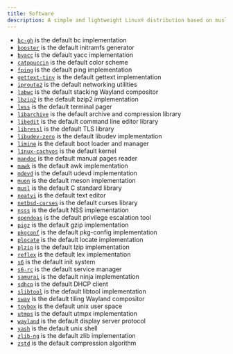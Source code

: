 ```yaml
---
title: Software
description: A simple and lightweight Linux® distribution based on musl libc and toybox
---
```


- [`bc-gh`](https://git.gavinhoward.com/gavin/bc) is the default bc implementation
- [`booster`](https://github.com/anatol/booster) is the default initramfs generator
- [`byacc`](https://invisible-island.net/byacc/) is the default yacc implementation
- [`catppuccin`](https://catppuccin.com/) is the default color scheme
- [`fping`](https://fping.org/) is the default ping implementation
- [`gettext-tiny`](https://github.com/sabotage-linux/gettext-tiny) is the default gettext implementation
- [`iproute2`](https://wiki.linuxfoundation.org/networking/iproute2) is the default networking utilities
- [`labwc`](https://labwc.github.io/) is the default stacking Wayland compositor
- [`lbzip2`](https://github.com/kjn/lbzip2) is the default bzip2 implementation
- [`less`](https://greenwoodsoftware.com/less/) is the default terminal pager
- [`libarchive`](https://libarchive.org/) is the default archive and compression library
- [`libedit`](https://thrysoee.dk/editline/) is the default command line editor library
- [`libressl`](https://www.libressl.org/) is the default TLS library
- [`libudev-zero`](https://github.com/illiliti/libudev-zero) is the default libudev implementation
- [`limine`](https://limine-bootloader.org/) is the default boot loader and manager
- [`linux-cachyos`](https://github.com/CachyOS/linux-cachyos) is the default kernel
- [`mandoc`](https://mandoc.bsd.lv/) is the default manual pages reader
- [`mawk`](https://invisible-island.net/mawk/) is the default awk implementation
- [`mdevd`](https://skarnet.org/software/mdevd/) is the default udevd implementation
- [`muon`](https://sr.ht/~lattis/muon/) is the default meson implementation
- [`musl`](https://musl.libc.org/) is the default C standard library
- [`neatvi`](https://github.com/aligrudi/neatvi) is the default text editor
- [`netbsd-curses`](https://github.com/sabotage-linux/netbsd-curses) is the default curses library
- [`nsss`](https://skarnet.org/software/nsss/) is the default NSS implementation
- [`opendoas`](https://github.com/Duncaen/OpenDoas) is the default privilege escalation tool
- [`pigz`](https://zlib.net/pigz/) is the default gzip implementation
- [`pkgconf`](https://pkgconf.org/) is the default pkg-config implementation
- [`plocate`](https://plocate.sesse.net/) is the default locate implementation
- [`plzip`](https://www.nongnu.org/lzip/plzip.html) is the default lzip implementation
- [`reflex`](https://invisible-island.net/reflex/) is the default lex implementation
- [`s6`](https://skarnet.org/software/s6/) is the default init system
- [`s6-rc`](https://skarnet.org/software/s6-rc/) is the default service manager
- [`samurai`](https://github.com/michaelforney/samurai) is the default ninja implementation
- [`sdhcp`](https://github.com/michaelforney/sdhcp) is the default DHCP client
- [`slibtool`](https://git.foss21.org/slibtool) is the default libtool implementation
- [`sway`](https://swaywm.org/) is the default tiling Wayland compositor
- [`toybox`](https://landley.net/toybox/) is the default unix user space
- [`utmps`](https://skarnet.org/software/utmps/) is the default utmpx implementation
- [`wayland`](https://wayland.freedesktop.org/) is the default display server protocol
- [`yash`](https://magicant.github.io/yash/) is the default unix shell
- [`zlib-ng`](https://github.com/zlib-ng/zlib-ng) is the default zlib implementation
- [`zstd`](https://facebook.github.io/zstd/) is the default compression algorithm
